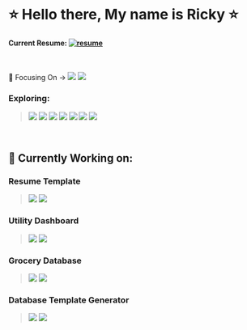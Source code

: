 <body>
  <br>
  
  <h1> ⭐ Hello there, My name is Ricky ⭐</h1>
  
  #### Current Resume: [![resume](https://raster.shields.io/badge/-Resume-2774AE?style=flat-square)](https://rickyg365.github.io/resume)
  
  <br>
  
  🌱 Focusing On -> 
  ![](https://raster.shields.io/badge/-React-blue)
  ![](https://raster.shields.io/badge/-TypeScript-blueviolet)
  
  ### Exploring: 
  > ![](https://raster.shields.io/badge/-Flask-red) 
  ![](https://raster.shields.io/badge/-Rust-orange)
  ![](https://raster.shields.io/badge/-Django-green)
  ![](https://raster.shields.io/badge/-React-blue)
  ![](https://raster.shields.io/badge/-TypeScript-blueviolet)
  ![](https://raster.shields.io/badge/-NodeJS-brown)
  ![](https://raster.shields.io/badge/-GraphQL-lightblue)
  
  
  <br>
  
  ## 🔭 Currently Working on:
  
  ### Resume Template
  > ![](https://raster.shields.io/badge/-JavaScript-grey.svg?logo=javascript&logoColor=white) ![](https://raster.shields.io/badge/-React-blue.svg?logo=react&logoColor=white)
  
  ### Utility Dashboard 
   > ![](https://raster.shields.io/badge/-JavaScript-grey.svg?logo=javascript&logoColor=white) ![](https://raster.shields.io/badge/-React-blue.svg?logo=react&logoColor=white)
  
 
  ### Grocery Database 
  > ![](https://raster.shields.io/badge/-Python-fa4.svg?logo=Python&logoColor=black) ![](https://raster.shields.io/badge/-SQL-acf.svg?logo=mysql&logoColor=black)
  
  ### Database Template Generator 
   > ![](https://raster.shields.io/badge/-Python-fa4.svg?logo=Python&logoColor=black) ![](https://raster.shields.io/badge/-SQL-acf.svg?logo=mysql&logoColor=black)
    
  
<!--   <div align="center">
     <a href="https://rickyg365.github.io/" >
       <img src="https://raster.shields.io/badge/my-resume-2774AE?style=flat-square" alt="resume"/>
     </a>
  </div> -->
    
</body>
